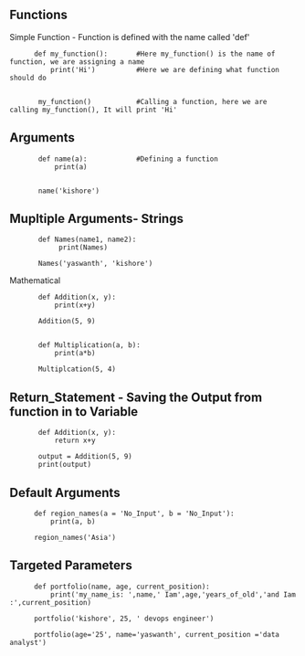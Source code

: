 ## Functions

Simple Function - Function is defined with the name called 'def' 
         
          def my_function():       #Here my_function() is the name of function, we are assigning a name
              print('Hi')          #Here we are defining what function should do
              
          
           my_function()           #Calling a function, here we are calling my_function(), It will print 'Hi'
          
   
## Arguments 

           def name(a):            #Defining a function 
               print(a)
               
               
           name('kishore')
           
           
## Mupltiple Arguments- Strings

           def Names(name1, name2):
                print(Names)
               
           Names('yaswanth', 'kishore')

Mathematical 

           def Addition(x, y):
               print(x+y)
               
           Addition(5, 9)
           
           
           def Multiplication(a, b):
               print(a*b)
               
           Multiplcation(5, 4)
           
## Return_Statement - Saving the Output from function in to Variable

           def Addition(x, y):
               return x+y
               
           output = Addition(5, 9)
           print(output)

## Default Arguments

          def region_names(a = 'No_Input', b = 'No_Input'):
              print(a, b)

          region_names('Asia')
          
          
## Targeted Parameters
          def portfolio(name, age, current_position):
              print('my_name_is: ',name,' Iam',age,'years_of_old','and Iam :',current_position)
              
          portfolio('kishore', 25, ' devops engineer')
          
          portfolio(age='25', name='yaswanth', current_position ='data analyst')
          
          
## 
